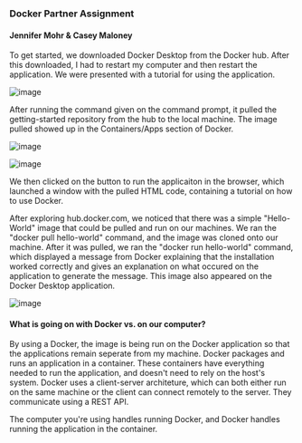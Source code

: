 ### Docker Partner Assignment
#### Jennifer Mohr & Casey Maloney
To get started, we downloaded Docker Desktop from the Docker hub. After this downloaded, I had to restart my computer and then restart the application. We were presented with a tutorial for using the application. 

  ![image](https://user-images.githubusercontent.com/45910317/110023815-99913d00-7cfb-11eb-9e93-01ae28dffe3e.png)

After running the command given on the command prompt, it pulled the getting-started repository from the hub to the local machine. The image pulled showed up in the Containers/Apps section of Docker.

  ![image](https://user-images.githubusercontent.com/45910317/110023936-bf1e4680-7cfb-11eb-8668-ba8eb3f5170f.png)

  ![image](https://user-images.githubusercontent.com/45910317/110024012-d5c49d80-7cfb-11eb-9a6e-287e22f49428.png)

We then clicked on the button to run the applicaiton in the browser, which launched a window with the pulled HTML code, containing a tutorial on how to use Docker.

After exploring hub.docker.com, we noticed that there was a simple "Hello-World" image that could be pulled and run on our machines. We ran the "docker pull hello-world" command, and the image was cloned onto our machine. After it was pulled, we ran the "docker run hello-world" command, which displayed a message from Docker explaining that the installation worked correctly and gives an explanation on what occured on the application to generate the message. This image also appeared on the Docker Desktop application. 

  ![image](https://user-images.githubusercontent.com/45910317/110024740-77e48580-7cfc-11eb-94cf-64c1026be713.png)

#### What is going on with Docker vs. on our computer?
By using a Docker, the image is being run on the Docker application so that the applications remain seperate from my machine. Docker packages and runs an application in a container. These containers have everything needed to run the application, and doesn't need to rely on the host's system. Docker uses a client-server architeture, which can both either run on the same machine or the client can connect remotely to the server. They communicate using a REST API.

The computer you're using handles running Docker, and Docker handles running the application in the container. 
